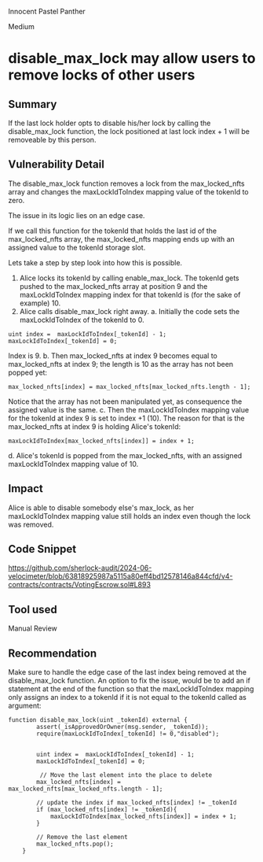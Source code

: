 Innocent Pastel Panther

Medium

# disable_max_lock may allow users to remove locks of other users

## Summary
If the last lock holder opts to disable his/her lock by calling the disable_max_lock function, the lock positioned at last lock index + 1 will be removeable by this person.
## Vulnerability Detail
The disable_max_lock function removes a lock from the max_locked_nfts array and changes the maxLockIdToIndex mapping value of the tokenId to zero.

The issue in its logic lies on an edge case.

If we call this function for the tokenId that holds the last id of the max_locked_nfts array, the max_locked_nfts mapping ends up with an assigned value to the tokenId storage slot.

Lets take a step by step look into how this is possible.
1. Alice locks its tokenId by calling enable_max_lock. The tokenId gets pushed to the max_locked_nfts array at position 9  and the maxLockIdToIndex mapping index for that tokenId is (for the sake of example) 10.
2. Alice calls disable_max_lock right away.
a. Initially the code sets the maxLockIdToIndex of the tokenId to 0.
```solidity
uint index =  maxLockIdToIndex[_tokenId] - 1;
maxLockIdToIndex[_tokenId] = 0;
```
Index is 9.
b. Then max_locked_nfts at index 9 becomes equal to max_locked_nfts at index 9; the length is 10 as the array has not been popped yet:
```solidity
max_locked_nfts[index] = max_locked_nfts[max_locked_nfts.length - 1];
```

Notice that the array has not been manipulated yet, as consequence the assigned value is the same.
c. Then the maxLockIdToIndex mapping value for the tokenId at index 9 is set to index +1 (10). The reason for that is the max_locked_nfts at index 9 is holding Alice's tokenId:
```solidity
maxLockIdToIndex[max_locked_nfts[index]] = index + 1;
```
d. Alice's tokenId is popped from the max_locked_nfts, with an assigned maxLockIdToIndex mapping value of 10.
## Impact
Alice is able to disable somebody else's max_lock, as her maxLockIdToIndex mapping value still holds an index even though the lock was removed.
## Code Snippet
https://github.com/sherlock-audit/2024-06-velocimeter/blob/63818925987a5115a80eff4bd12578146a844cfd/v4-contracts/contracts/VotingEscrow.sol#L893

## Tool used

Manual Review

## Recommendation
Make sure to handle the edge case of the last index being removed at the disable_max_lock function.
An option to fix the issue, would be to add an if statement at the end of the function so that the maxLockIdToIndex mapping only assigns an index to a tokenId if it is not equal to the tokenId called as argument:
```solidity
function disable_max_lock(uint _tokenId) external {
        assert(_isApprovedOrOwner(msg.sender, _tokenId));
        require(maxLockIdToIndex[_tokenId] != 0,"disabled");


        uint index =  maxLockIdToIndex[_tokenId] - 1;
        maxLockIdToIndex[_tokenId] = 0;

         // Move the last element into the place to delete
        max_locked_nfts[index] = max_locked_nfts[max_locked_nfts.length - 1];
        
        // update the index if max_locked_nfts[index] != _tokenId
        if (max_locked_nfts[index] != _tokenId){
	        maxLockIdToIndex[max_locked_nfts[index]] = index + 1;
	    }
        
        // Remove the last element
        max_locked_nfts.pop();
    }
```
